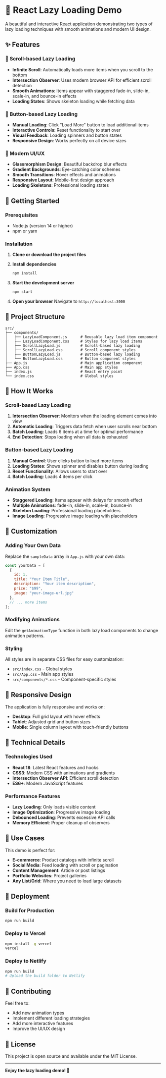 # 🔄 React Lazy Loading Demo

A beautiful and interactive React application demonstrating two types of lazy loading techniques with smooth animations and modern UI design.

## ✨ Features

### 📜 Scroll-based Lazy Loading
- **Infinite Scroll**: Automatically loads more items when you scroll to the bottom
- **Intersection Observer**: Uses modern browser API for efficient scroll detection
- **Smooth Animations**: Items appear with staggered fade-in, slide-in, scale-in, and bounce-in effects
- **Loading States**: Shows skeleton loading while fetching data

### 🔘 Button-based Lazy Loading
- **Manual Loading**: Click "Load More" button to load additional items
- **Interactive Controls**: Reset functionality to start over
- **Visual Feedback**: Loading spinners and button states
- **Responsive Design**: Works perfectly on all device sizes

### 🎨 Modern UI/UX
- **Glassmorphism Design**: Beautiful backdrop blur effects
- **Gradient Backgrounds**: Eye-catching color schemes
- **Smooth Transitions**: Hover effects and animations
- **Responsive Layout**: Mobile-first design approach
- **Loading Skeletons**: Professional loading states

## 🚀 Getting Started

### Prerequisites
- Node.js (version 14 or higher)
- npm or yarn

### Installation

1. **Clone or download the project files**

2. **Install dependencies**
   ```bash
   npm install
   ```

3. **Start the development server**
   ```bash
   npm start
   ```

4. **Open your browser**
   Navigate to `http://localhost:3000`

## 📁 Project Structure

```
src/
├── components/
│   ├── LazyLoadComponent.js      # Reusable lazy load item component
│   ├── LazyLoadComponent.css     # Styles for lazy load items
│   ├── ScrollLazyLoad.js         # Scroll-based lazy loading
│   ├── ScrollLazyLoad.css        # Scroll component styles
│   ├── ButtonLazyLoad.js         # Button-based lazy loading
│   └── ButtonLazyLoad.css        # Button component styles
├── App.js                        # Main application component
├── App.css                       # Main app styles
├── index.js                      # React entry point
└── index.css                     # Global styles
```

## 🎯 How It Works

### Scroll-based Lazy Loading
1. **Intersection Observer**: Monitors when the loading element comes into view
2. **Automatic Loading**: Triggers data fetch when user scrolls near bottom
3. **Batch Loading**: Loads 6 items at a time for optimal performance
4. **End Detection**: Stops loading when all data is exhausted

### Button-based Lazy Loading
1. **Manual Control**: User clicks button to load more items
2. **Loading States**: Shows spinner and disables button during loading
3. **Reset Functionality**: Allows users to start over
4. **Batch Loading**: Loads 4 items per click

### Animation System
- **Staggered Loading**: Items appear with delays for smooth effect
- **Multiple Animations**: fade-in, slide-in, scale-in, bounce-in
- **Skeleton Loading**: Professional loading placeholders
- **Image Loading**: Progressive image loading with placeholders

## 🎨 Customization

### Adding Your Own Data
Replace the `sampleData` array in `App.js` with your own data:

```javascript
const yourData = [
  {
    id: 1,
    title: "Your Item Title",
    description: "Your item description",
    price: "$99",
    image: "your-image-url.jpg"
  },
  // ... more items
];
```

### Modifying Animations
Edit the `getAnimationType` function in both lazy load components to change animation patterns.

### Styling
All styles are in separate CSS files for easy customization:
- `src/index.css` - Global styles
- `src/App.css` - Main app styles
- `src/components/*.css` - Component-specific styles

## 📱 Responsive Design

The application is fully responsive and works on:
- **Desktop**: Full grid layout with hover effects
- **Tablet**: Adjusted grid and button sizes
- **Mobile**: Single column layout with touch-friendly buttons

## 🔧 Technical Details

### Technologies Used
- **React 18**: Latest React features and hooks
- **CSS3**: Modern CSS with animations and gradients
- **Intersection Observer API**: Efficient scroll detection
- **ES6+**: Modern JavaScript features

### Performance Features
- **Lazy Loading**: Only loads visible content
- **Image Optimization**: Progressive image loading
- **Debounced Loading**: Prevents excessive API calls
- **Memory Efficient**: Proper cleanup of observers

## 🎯 Use Cases

This demo is perfect for:
- **E-commerce**: Product catalogs with infinite scroll
- **Social Media**: Feed loading with scroll or pagination
- **Content Management**: Article or post listings
- **Portfolio Websites**: Project galleries
- **Any List/Grid**: Where you need to load large datasets

## 🚀 Deployment

### Build for Production
```bash
npm run build
```

### Deploy to Vercel
```bash
npm install -g vercel
vercel
```

### Deploy to Netlify
```bash
npm run build
# Upload the build folder to Netlify
```

## 🤝 Contributing

Feel free to:
- Add new animation types
- Implement different loading strategies
- Add more interactive features
- Improve the UI/UX design

## 📄 License

This project is open source and available under the MIT License.

---

**Enjoy the lazy loading demo! 🎉** 
